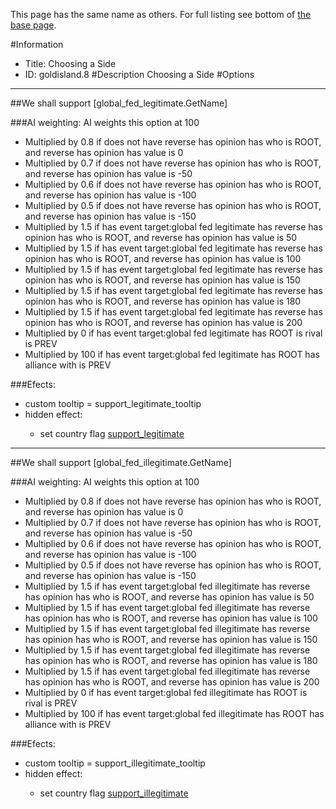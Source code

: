 This page has the same name as others. For full listing see bottom of [the base page](choosing_a_side.md).

#Information
 - Title: Choosing a Side
 - ID: goldisland.8
#Description
Choosing a Side
#Options

___
##We shall support [global_fed_legitimate.GetName]

###AI weighting:
AI weights this option at 100
 - Multiplied by 0.8 if does not have reverse has opinion has who is ROOT, and reverse has opinion has value is 0
 - Multiplied by 0.7 if does not have reverse has opinion has who is ROOT, and reverse has opinion has value is -50
 - Multiplied by 0.6 if does not have reverse has opinion has who is ROOT, and reverse has opinion has value is -100
 - Multiplied by 0.5 if does not have reverse has opinion has who is ROOT, and reverse has opinion has value is -150
 - Multiplied by 1.5 if has event target:global fed legitimate has reverse has opinion has who is ROOT, and reverse has opinion has value is 50
 - Multiplied by 1.5 if has event target:global fed legitimate has reverse has opinion has who is ROOT, and reverse has opinion has value is 100
 - Multiplied by 1.5 if has event target:global fed legitimate has reverse has opinion has who is ROOT, and reverse has opinion has value is 150
 - Multiplied by 1.5 if has event target:global fed legitimate has reverse has opinion has who is ROOT, and reverse has opinion has value is 180
 - Multiplied by 1.5 if has event target:global fed legitimate has reverse has opinion has who is ROOT, and reverse has opinion has value is 200
 - Multiplied by 0 if has event target:global fed legitimate has ROOT is rival is PREV
 - Multiplied by 100 if has event target:global fed legitimate has ROOT has alliance with is PREV


###Efects:<ul><li>custom tooltip = support_legitimate_tooltip</li><li>hidden effect:</li><ul><li>set country flag [support_legitimate](../flags/support_legitimate.md)</li></ul></ul>

___
##We shall support [global_fed_illegitimate.GetName]

###AI weighting:
AI weights this option at 100
 - Multiplied by 0.8 if does not have reverse has opinion has who is ROOT, and reverse has opinion has value is 0
 - Multiplied by 0.7 if does not have reverse has opinion has who is ROOT, and reverse has opinion has value is -50
 - Multiplied by 0.6 if does not have reverse has opinion has who is ROOT, and reverse has opinion has value is -100
 - Multiplied by 0.5 if does not have reverse has opinion has who is ROOT, and reverse has opinion has value is -150
 - Multiplied by 1.5 if has event target:global fed illegitimate has reverse has opinion has who is ROOT, and reverse has opinion has value is 50
 - Multiplied by 1.5 if has event target:global fed illegitimate has reverse has opinion has who is ROOT, and reverse has opinion has value is 100
 - Multiplied by 1.5 if has event target:global fed illegitimate has reverse has opinion has who is ROOT, and reverse has opinion has value is 150
 - Multiplied by 1.5 if has event target:global fed illegitimate has reverse has opinion has who is ROOT, and reverse has opinion has value is 180
 - Multiplied by 1.5 if has event target:global fed illegitimate has reverse has opinion has who is ROOT, and reverse has opinion has value is 200
 - Multiplied by 0 if has event target:global fed illegitimate has ROOT is rival is PREV
 - Multiplied by 100 if has event target:global fed illegitimate has ROOT has alliance with is PREV


###Efects:<ul><li>custom tooltip = support_illegitimate_tooltip</li><li>hidden effect:</li><ul><li>set country flag [support_illegitimate](../flags/support_illegitimate.md)</li></ul></ul>
